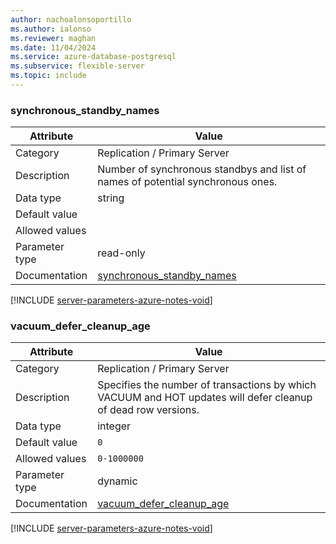 ```yaml
---
author: nachoalonsoportillo
ms.author: ialonso
ms.reviewer: maghan
ms.date: 11/04/2024
ms.service: azure-database-postgresql
ms.subservice: flexible-server
ms.topic: include
---
```

### synchronous_standby_names

| Attribute      | Value                                                      |
|----------------|------------------------------------------------------------|
| Category       | Replication / Primary Server |
| Description    | Number of synchronous standbys and list of names of potential synchronous ones.                               |
| Data type      | string    |
| Default value  |               |
| Allowed values |                |
| Parameter type | read-only      |
| Documentation  | [synchronous_standby_names](https://www.postgresql.org/docs/14/runtime-config-replication.html#GUC-SYNCHRONOUS-STANDBY-NAMES) |


[!INCLUDE [server-parameters-azure-notes-void](./server-parameters-azure-notes-void.md)]



### vacuum_defer_cleanup_age

| Attribute      | Value                                                      |
|----------------|------------------------------------------------------------|
| Category       | Replication / Primary Server |
| Description    | Specifies the number of transactions by which VACUUM and HOT updates will defer cleanup of dead row versions. |
| Data type      | integer   |
| Default value  | `0`           |
| Allowed values | `0-1000000`    |
| Parameter type | dynamic        |
| Documentation  | [vacuum_defer_cleanup_age](https://www.postgresql.org/docs/14/runtime-config-replication.html#GUC-VACUUM-DEFER-CLEANUP-AGE)   |


[!INCLUDE [server-parameters-azure-notes-void](./server-parameters-azure-notes-void.md)]



